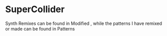 # SuperCollider
Synth Remixes can be found in Modified , while the patterns I have remixed or made can be found in Patterns
